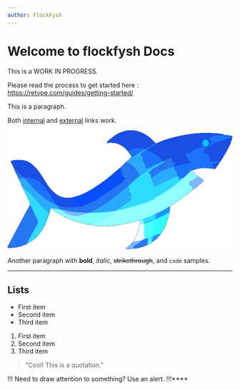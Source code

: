 ```yaml
---
author: FlockFysh
---
```


# Welcome to flockfysh Docs

This is a WORK IN PROGRESS.

Please read the process to get started here : https://retype.com/guides/getting-started/

This is a paragraph.

Both [internal](README.md) and [external](https://example.com) links work.

![Your logo](logo.png)

Another paragraph with **bold**, _italic_, ~~strikethrough~~, and `code` samples.

---

## Lists

- First item
- Second item
- Third item

1. First item
2. Second item
3. Third item

> "Cool! This is a quotation."

!!!
Need to draw attention to something? Use an alert.
!!!\*\*\*\*
